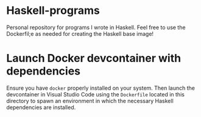 # Haskell-programs
Personal repository for programs I wrote in Haskell. Feel free to use the Dockerfil;e as needed for creating the Haskell base image!

# Launch Docker devcontainer with dependencies 
Ensure you have `docker` properly installed on your system. Then launch the devcontainer in Visual 
Studio Code using the `Dockerfile` located in this directory to spawn an environment in which the necessary Haskell dependencies are installed.